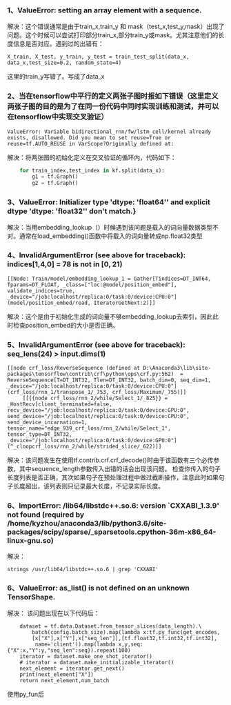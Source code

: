 ### 1、ValueError: setting an array element with a sequence.
解决：这个错误通常是由于train_x,train_y 和 mask（test_x,test_y,mask）出现了问题。这个时候可以尝试打印部分train_x,部分train_y或mask。尤其注意他们的长度信息是否对应。遇到过的出错有：
```
X_train, X_test, y_train, y_test = train_test_split(data_x, data_x,test_size=0.2, random_state=4)
```
这里的train_y写错了。写成了data_x
### 2、当在tensorflow中平行的定义两张子图时报如下错误（这里定义两张子图的目的是为了在同一份代码中同时实现训练和测试，并可以在tensorflow中实现交叉验证）
```
ValueError: Variable bidirectional_rnn/fw/lstm_cell/kernel already exists, disallowed. Did you mean to set reuse=True or reuse=tf.AUTO_REUSE in VarScope?Originally defined at:
```
解决：将两张图的初始化定义在交叉验证的循环内，代码如下：
```python
    for train_index,test_index in kf.split(data_x):
        g1 = tf.Graph()
        g2 = tf.Graph()
```
### 3、ValueError: Initializer type 'dtype: 'float64'' and explicit dtype 'dtype: 'float32'' don't match.}
解决：当用embedding_lookup（）时候遇到该问题是载入的词向量数据类型不对。通常在load_embedding()函数中将载入的词向量转成np.float32类型
### 4、InvalidArgumentError (see above for traceback): indices[1,4,0] = 78 is not in [0, 21)
```
[[Node: Train/model/embedding_lookup_1 = Gather[Tindices=DT_INT64, Tparams=DT_FLOAT, _class=["loc:@model/position_embed"], validate_indices=true, _device="/job:localhost/replica:0/task:0/device:CPU:0"](model/position_embed/read, IteratorGetNext:2)]]
```
解决：这个是由于初始化生成的词向量不够embedding_lookup去索引，因此此时检查position_embed的大小是否正确。
### 5、InvalidArgumentError (see above for traceback): seq_lens(24) > input.dims(1)
```
[[node crf_loss/ReverseSequence (defined at D:\Anaconda3\lib\site-packages\tensorflow\contrib\crf\python\ops\crf.py:562)  = ReverseSequence[T=DT_INT32, Tlen=DT_INT32, batch_dim=0, seq_dim=1, _device="/job:localhost/replica:0/task:0/device:CPU:0"](crf_loss/rnn_1/transpose_1/_753, crf_loss/Maximum/_755)]]
	 [[{{node crf_loss/rnn_2/while/Select_1/_825}} = _HostRecv[client_terminated=false, recv_device="/job:localhost/replica:0/task:0/device:GPU:0", send_device="/job:localhost/replica:0/task:0/device:CPU:0", send_device_incarnation=1, tensor_name="edge_939_crf_loss/rnn_2/while/Select_1", tensor_type=DT_INT32, _device="/job:localhost/replica:0/task:0/device:GPU:0"](^_cloopcrf_loss/rnn_2/while/strided_slice/_622)]]
```
解决：该问题发生在使用tf.contrib.crf.crf_decode()时由于该函数有三个必传参数，其中sequence_length参数传入出错的话会出现该问题。
检查你传入的句子长度列表是否正确，其次如果句子在预处理过程中做过截断操作，注意此时如果句子长度超出，该列表则只记录最大长度，不记录实际长度。
### 6、ImportError: /lib64/libstdc++.so.6: version `CXXABI_1.3.9' not found (required by /home/kyzhou/anaconda3/lib/python3.6/site-packages/scipy/sparse/_sparsetools.cpython-36m-x86_64-linux-gnu.so)

解决：
```
strings /usr/lib64/libstdc++.so.6 | grep 'CXXABI'
```
### 6、ValueError: as_list() is not defined on an unknown TensorShape.
解决：
该问题出现在以下代码后：
```
    dataset = tf.data.Dataset.from_tensor_slices(data_length).\
        batch(config.batch_size).map(lambda x:tf.py_func(get_encodes,
        [x["X"],x["Y"],x["seq_len"]],[tf.float32,tf.int32,tf.int32],
         name='client')).map(lambda x,y,seq:{"X":x,"Y":y,"seq_len":seq}).repeat(100)
    iterator = dataset.make_one_shot_iterator()
    # iterator = dataset.make_initializable_iterator()
    next_element = iterator.get_next()
    print(next_element["X"])
    return next_element,num_batch
```
使用py_fun后



